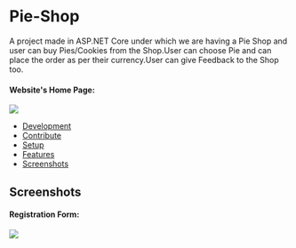 # Pie-Shop
A project made in ASP.NET Core under which we are having a Pie Shop and user can buy Pies/Cookies from the Shop.User can choose Pie and can place the order as per their currency.User can give Feedback to the Shop too.

#### Website's Home Page:
![](https://github.com/DhruvKinger/Pie-Shop/blob/master/Forgithub/Screenshot%20(644).png)

+ [Development](#development)
+ [Contribute](#contribute)
+ [Setup](#setup)
+ [Features](#features)
+ [Screenshots](#screenshots)

## Screenshots

#### Registration Form:
![](https://github.com/DhruvKinger/Pie-Shop/blob/master/Forgithub/Screenshot%20(645).png)

